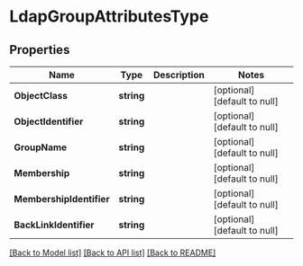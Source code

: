 # LdapGroupAttributesType

## Properties
Name | Type | Description | Notes
------------ | ------------- | ------------- | -------------
**ObjectClass** | **string** |  | [optional] [default to null]
**ObjectIdentifier** | **string** |  | [optional] [default to null]
**GroupName** | **string** |  | [optional] [default to null]
**Membership** | **string** |  | [optional] [default to null]
**MembershipIdentifier** | **string** |  | [optional] [default to null]
**BackLinkIdentifier** | **string** |  | [optional] [default to null]

[[Back to Model list]](../README.md#documentation-for-models) [[Back to API list]](../README.md#documentation-for-api-endpoints) [[Back to README]](../README.md)


